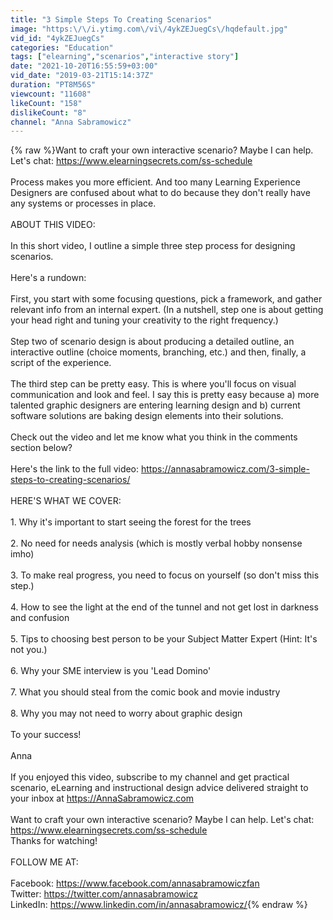 ```yaml
---
title: "3 Simple Steps To Creating Scenarios"
image: "https:\/\/i.ytimg.com\/vi\/4ykZEJuegCs\/hqdefault.jpg"
vid_id: "4ykZEJuegCs"
categories: "Education"
tags: ["elearning","scenarios","interactive story"]
date: "2021-10-20T16:55:59+03:00"
vid_date: "2019-03-21T15:14:37Z"
duration: "PT8M56S"
viewcount: "11608"
likeCount: "158"
dislikeCount: "8"
channel: "Anna Sabramowicz"
---
```

{% raw %}Want to craft your own interactive scenario? Maybe I can help. Let's chat: <a rel="nofollow" target="blank" href="https://www.elearningsecrets.com/ss-schedule">https://www.elearningsecrets.com/ss-schedule</a><br /><br />Process makes you more efficient. And too many Learning Experience Designers are confused about what to do because they don't really have any systems or processes in place. <br /><br />ABOUT THIS VIDEO:<br /><br />In this short video, I outline a simple three step process for designing scenarios.<br /><br />Here's a rundown:<br /><br />First, you start with some focusing questions, pick a framework, and gather relevant info from an internal expert. (In a nutshell, step one is about getting your head right and tuning your creativity to the right frequency.)<br /><br />Step two of scenario design is about producing a detailed outline, an interactive outline (choice moments, branching, etc.) and then, finally, a script of the experience.<br /><br />The third step can be pretty easy. This is where you'll focus on visual communication and look and feel. I say this is pretty easy because a) more talented graphic designers are entering learning design and b) current software solutions are baking design elements into their solutions.<br /><br />Check out the video and let me know what you think in the comments section below?<br /><br />Here's the link to the full video: <a rel="nofollow" target="blank" href="https://annasabramowicz.com/3-simple-steps-to-creating-scenarios/">https://annasabramowicz.com/3-simple-steps-to-creating-scenarios/</a><br /><br />HERE'S WHAT WE COVER:<br /><br />1. Why it's important to start seeing the forest for the trees<br /><br />2. No need for needs analysis (which is mostly verbal hobby nonsense imho)<br /><br />3. To make real progress, you need to focus on yourself (so don't miss this step.)<br /><br />4. How to see the light at the end of the tunnel and not get lost in darkness and confusion<br /><br />5. Tips to choosing best person to be your Subject Matter Expert (Hint: It's not you.)<br /><br />6. Why your SME interview is you 'Lead Domino'<br /><br />7. What you should steal from the comic book and movie industry<br /><br />8. Why you may not need to worry about graphic design<br /><br />To your success!<br /><br />Anna <br /><br />If you enjoyed this video, subscribe to my channel and get practical scenario, eLearning and instructional design advice delivered straight to your inbox at <a rel="nofollow" target="blank" href="https://AnnaSabramowicz.com">https://AnnaSabramowicz.com</a><br /><br />Want to craft your own interactive scenario? Maybe I can help. Let's chat: <a rel="nofollow" target="blank" href="https://www.elearningsecrets.com/ss-schedule">https://www.elearningsecrets.com/ss-schedule</a><br />Thanks for watching! <br /><br />FOLLOW ME AT:<br /><br />Facebook: <a rel="nofollow" target="blank" href="https://www.facebook.com/annasabramowiczfan">https://www.facebook.com/annasabramowiczfan</a><br />Twitter: <a rel="nofollow" target="blank" href="https://twitter.com/annasabramowicz">https://twitter.com/annasabramowicz</a><br />LinkedIn: <a rel="nofollow" target="blank" href="https://www.linkedin.com/in/annasabramowicz/">https://www.linkedin.com/in/annasabramowicz/</a>{% endraw %}
